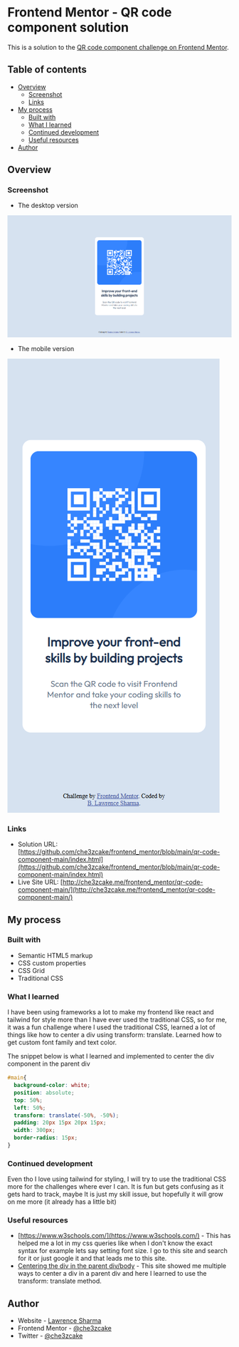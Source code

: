 # Frontend Mentor - QR code component solution

This is a solution to the [QR code component challenge on Frontend Mentor](https://www.frontendmentor.io/challenges/qr-code-component-iux_sIO_H). 
## Table of contents

- [Overview](#overview)
    - [Screenshot](#screenshot)
    - [Links](#links)
- [My process](#my-process)
    - [Built with](#built-with)
    - [What I learned](#what-i-learned)
    - [Continued development](#continued-development)
    - [Useful resources](#useful-resources)
- [Author](#author)

## Overview

### Screenshot

- The desktop version

![desktop_version](./images/desktop_version_qr.png)

  
- The mobile version


![mobile_version](./images/mobile_version_qr.png)

### Links

- Solution URL: [https://github.com/che3zcake/frontend_mentor/blob/main/qr-code-component-main/index.html](https://github.com/che3zcake/frontend_mentor/blob/main/qr-code-component-main/index.html)
- Live Site URL: [http://che3zcake.me/frontend_mentor/qr-code-component-main/](http://che3zcake.me/frontend_mentor/qr-code-component-main/)

## My process

### Built with

- Semantic HTML5 markup
- CSS custom properties
- CSS Grid
- Traditional CSS


### What I learned

I have been using frameworks a lot to make my frontend like react and tailwind for style more than I have ever used the traditional CSS, so for me, it was a fun challenge where I used the traditional CSS, learned a lot of things like how to center a div using transform: translate. 
Learned how to get custom font family and text color.


The snippet below is what I learned and implemented to center the div component in the parent div
```css
#main{
  background-color: white;
  position: absolute;
  top: 50%;
  left: 50%;
  transform: translate(-50%, -50%);
  padding: 20px 15px 20px 15px;
  width: 300px;
  border-radius: 15px;
}
```

### Continued development

Even tho I love using tailwind for styling, I will try to use the traditional CSS more for the challenges where ever I can. It is fun but gets confusing as it gets hard to track, maybe It is just my skill issue, but hopefully it will grow on me more (it already has a little bit)

### Useful resources

- [https://www.w3schools.com/](https://www.w3schools.com/) - This has helped me a lot in my css queries like when I don't know the exact syntax for example lets say setting font size. I go to this site and search for it or just google it and that leads me to this site.
- [Centering the div in the parent div/body](https://www.dhiwise.com/post/crafting-the-perfect-website-how-to-center-a-div-in-your-code) - This site showed me multiple ways to center a div in a parent div and here I learned to use the transform: translate method.
## Author

- Website - [Lawrence Sharma](http://che3zcake.me/frontend_mentor/qr-code-component-main/)
- Frontend Mentor - [@che3zcake](https://www.frontendmentor.io/profile/che3zcake)
- Twitter - [@che3zcake](https://www.twitter.com/che3zcake)

